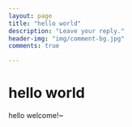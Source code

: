 ```yaml
---
layout: page
title: "hello world"
description: "Leave your reply."
header-img: "img/comment-bg.jpg"
comments: true

---
```


# hello world
hello welcome!~

